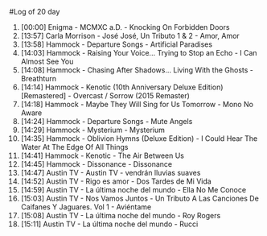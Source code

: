 #Log of 20 day

1. [00:00] Enigma - MCMXC a.D. - Knocking On Forbidden Doors
1. [13:57] Carla Morrison - José José, Un Tributo 1 & 2 - Amor, Amor
1. [13:58] Hammock - Departure Songs - Artificial Paradises
1. [14:03] Hammock - Raising Your Voice... Trying to Stop an Echo - I Can Almost See You
1. [14:08] Hammock - Chasing After Shadows... Living With the Ghosts - Breathturn
1. [14:14] Hammock - Kenotic (10th Anniversary Deluxe Edition) [Remastered] - Overcast / Sorrow (2015 Remaster)
1. [14:18] Hammock - Maybe They Will Sing for Us Tomorrow - Mono No Aware
1. [14:24] Hammock - Departure Songs - Mute Angels
1. [14:29] Hammock - Mysterium - Mysterium
1. [14:35] Hammock - Oblivion Hymns (Deluxe Edition) - I Could Hear The Water At The Edge Of All Things
1. [14:41] Hammock - Kenotic - The Air Between Us
1. [14:45] Hammock - Dissonance - Dissonance
1. [14:47] Austin TV - Austin TV - vendrán lluvias suaves
1. [14:52] Austin TV - Rigo es amor - Dos Tardes de Mi Vida
1. [14:59] Austin TV - La última noche del mundo - Ella No Me Conoce
1. [15:03] Austin TV - Nos Vamos Juntos - Un Tributo A Las Canciones De Caifanes Y Jaguares. Vol 1 - Aviéntame
1. [15:08] Austin TV - La última noche del mundo - Roy Rogers
1. [15:11] Austin TV - La última noche del mundo - Rucci
